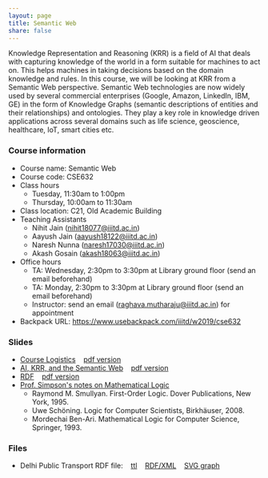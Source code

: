 ```yaml
---
layout: page
title: Semantic Web
share: false
---
```


Knowledge Representation and Reasoning (KRR) is a field of AI that deals with capturing knowledge of the world in a form suitable for machines to act on. This helps machines in taking decisions based on the domain knowledge and rules. In this course, we will be looking at KRR from a Semantic Web perspective. Semantic Web technologies are now widely used by several commercial enterprises (Google, Amazon, LinkedIn, IBM, GE) in the form of Knowledge Graphs (semantic descriptions of entities and their relationships) and ontologies. They play a key role in knowledge driven applications across several domains such as life science, geoscience, healthcare, IoT, smart cities etc.    


### Course information   

  * Course name: Semantic Web
  * Course code: CSE632
  * Class hours 
     * Tuesday, 11:30am to 1:00pm    
	 * Thursday, 10:00am to 11:30am            
  * Class location: C21, Old Academic Building   
  * Teaching Assistants 
     * Nihit Jain (nihit18077@iiitd.ac.in)    
	 * Aayush Jain (aayush18122@iiitd.ac.in)   
     * Naresh Nunna (naresh17030@iiitd.ac.in)    
     * Akash Gosain (akash18063@iiitd.ac.in)     	 
  * Office hours 
     * TA: Wednesday, 2:30pm to 3:30pm at Library ground floor (send an email beforehand)    
     * TA: Monday, 2:30pm to 3:30pm at Library ground floor (send an email beforehand)	   
	 * Instructor: send an email (raghava.mutharaju@iiitd.ac.in) for appointment   
  * Backpack URL: <a href="https://www.usebackpack.com/iiitd/w2019/cse632" target="_blank">https://www.usebackpack.com/iiitd/w2019/cse632</a>                 
  

### Slides

  * <a href="course-logistics.html" target="_blank">Course Logistics</a> &nbsp;&nbsp; <a href="course-logistics.html?print-pdf" target="_blank">pdf version</a>        
  * <a href="ai-krr-semweb.html" target="_blank">AI, KRR, and the Semantic Web</a> &nbsp;&nbsp; <a href="ai-krr-semweb.html?print-pdf" target="_blank">pdf version</a>     
  * <a href="rdf.html" target="_blank">RDF</a> &nbsp;&nbsp; <a href="rdf.html?print-pdf" target="_blank">pdf version</a>    
  * <a href="logic-notes-simpson-psu.pdf" target="_blank">Prof. Simpson's notes on Mathematical Logic</a>       
      * Raymond M. Smullyan. First-Order Logic. Dover Publications, New York, 1995.     
      * Uwe Schöning. Logic for Computer Scientists, Birkhäuser, 2008.    
      * Mordechai Ben-Ari. Mathematical Logic for Computer Science, Springer, 1993.    	 


### Files

  * Delhi Public Transport RDF file: &nbsp;&nbsp; <a href="files/delhi-public-transport-namespace.ttl" target="_blank">ttl</a> &nbsp;&nbsp; <a href="files/delhi-public-transport-namespace.rdf" target="_blank">RDF/XML</a> &nbsp;&nbsp; <a href="files/delhi-public-transport-namespace.svg" target="_blank">SVG graph</a>    	  
       
